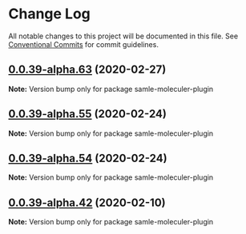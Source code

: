 # Change Log

All notable changes to this project will be documented in this file.
See [Conventional Commits](https://conventionalcommits.org) for commit guidelines.

## [0.0.39-alpha.63](https://github.com/veeramarni/samle-moleculer-plugin/compare/v0.0.39-alpha.62...v0.0.39-alpha.63) (2020-02-27)

**Note:** Version bump only for package samle-moleculer-plugin





## [0.0.39-alpha.55](https://github.com/veeramarni/samle-moleculer-plugin/compare/v0.0.39-alpha.54...v0.0.39-alpha.55) (2020-02-24)

**Note:** Version bump only for package samle-moleculer-plugin





## [0.0.39-alpha.54](https://github.com/veeramarni/samle-moleculer-plugin/compare/v0.0.39-alpha.53...v0.0.39-alpha.54) (2020-02-24)

**Note:** Version bump only for package samle-moleculer-plugin





## [0.0.39-alpha.42](https://github.com/veeramarni/samle-moleculer-plugin/compare/v0.0.39-alpha.41...v0.0.39-alpha.42) (2020-02-10)

**Note:** Version bump only for package samle-moleculer-plugin
